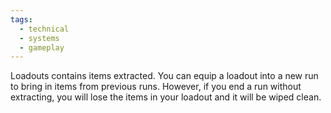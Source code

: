 ```yaml
---
tags:
  - technical
  - systems
  - gameplay
---
```

Loadouts contains items extracted. You can equip a loadout into a new run to bring in items from previous runs. However, if you end a run without extracting, you will lose the items in your loadout and it will be wiped clean.